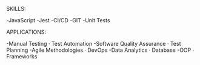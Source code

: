 SKILLS:

-JavaScript
-Jest
-CI/CD
-GIT
-Unit Tests


APPLICATIONS:

-Manual Testing · Test Automation
-Software Quality Assurance · Test Planning
-Agile Methodologies · DevOps
-Data Analytics · Database
-OOP · Frameworks
